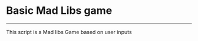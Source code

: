 # Basic Mad Libs game
--------------------------------------
This script is a Mad libs Game
based on user inputs